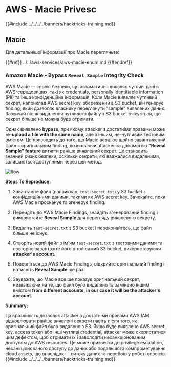 # AWS - Macie Privesc

{{#include ../../../../banners/hacktricks-training.md}}

## Macie

Для детальнішої інформації про Macie перегляньте:

{{#ref}}
../../aws-services/aws-macie-enum.md
{{#endref}}

### Amazon Macie - Bypass `Reveal Sample` Integrity Check

AWS Macie — сервіс безпеки, що автоматично виявляє чутливі дані в AWS-середовищах, такі як credentials, personally identifiable information (PII) та інша конфіденційна інформація. Коли Macie виявляє чутливий секрет, наприклад AWS secret key, збережений в S3 bucket, він генерує finding, який дозволяє власнику переглянути "sample" виявлених даних. Зазвичай після видалення чутливого файлу з S3 bucket очікується, що секрет більше не можна буде отримати.

Однак виявлено **bypass**, при якому attacker з достатніми правами може **re-upload a file with the same name**, але з іншим, не-чутливим тестовим вмістом. Це призводить до того, що Macie асоціює щойно завантажений файл з оригінальним finding, дозволяючи attacker за допомогою **"Reveal Sample" feature** витягти раніше виявлений секрет. Це становить значний ризик безпеки, оскільки секрети, які вважалися видаленими, залишаються доступними через цей метод.

![flow](https://github.com/user-attachments/assets/7b83f2d3-1690-41f1-98cc-05ccd0154a66)

**Steps To Reproduce:**

1. Завантажте файл (наприклад, `test-secret.txt`) у S3 bucket з конфіденційними даними, такими як AWS secret key. Зачекайте, поки AWS Macie просканує та згенерує finding.

2. Перейдіть до AWS Macie Findings, знайдіть згенерований finding і використайте **Reveal Sample** для перегляду виявленого секрету.

3. Видаліть `test-secret.txt` з S3 bucket і переконайтесь, що файл більше не існує.

4. Створіть новий файл з ім'ям `test-secret.txt` з тестовими даними та повторно завантажте його в той самий S3 bucket, використовуючи **attacker's account**.

5. Поверніться до AWS Macie Findings, відкрийте оригінальний finding і натисніть **Reveal Sample** ще раз.

6. Зауважте, що Macie все ще показує оригінальний секрет, незважаючи на те, що файл було видалено та замінено іншим вмістом **from different accounts, in our case it will be the attacker's account**.

**Summary:**

Ця вразливість дозволяє attacker з достатніми правами AWS IAM відновлювати раніше виявлені секрети навіть після того, як оригінальний файл було видалено з S3. Якщо буде виявлено AWS secret key, access token або інші чутливі credential, attacker може скористатися цим дефектом, щоб отримати їх і заволодіти несанкціонованим доступом до AWS resources. Це може призвести до privilege escalation, несанкціонованого доступу до даних або подальшого компрометування cloud assets, що внаслідок — витоку даних та перебоїв у роботі сервісів.
{{#include ../../../../banners/hacktricks-training.md}}
